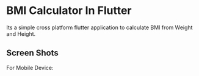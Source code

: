 # BMI Calculator In Flutter

Its a simple cross platform flutter application to calculate BMI from Weight and Height.

## Screen Shots

For Mobile Device:
